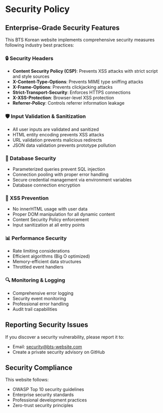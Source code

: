 # Security Policy

## Enterprise-Grade Security Features

This BTS Korean website implements comprehensive security measures following industry best practices:

### 🔒 Security Headers
- **Content Security Policy (CSP)**: Prevents XSS attacks with strict script and style sources
- **X-Content-Type-Options**: Prevents MIME type sniffing attacks
- **X-Frame-Options**: Prevents clickjacking attacks
- **Strict-Transport-Security**: Enforces HTTPS connections
- **X-XSS-Protection**: Browser-level XSS protection
- **Referrer-Policy**: Controls referrer information leakage

### 🛡️ Input Validation & Sanitization
- All user inputs are validated and sanitized
- HTML entity encoding prevents XSS attacks
- URL validation prevents malicious redirects
- JSON data validation prevents prototype pollution

### 🔐 Database Security
- Parameterized queries prevent SQL injection
- Connection pooling with proper error handling
- Secure credential management via environment variables
- Database connection encryption

### 🚫 XSS Prevention
- No innerHTML usage with user data
- Proper DOM manipulation for all dynamic content
- Content Security Policy enforcement
- Input sanitization at all entry points

### 📊 Performance Security
- Rate limiting considerations
- Efficient algorithms (Big O optimized)
- Memory-efficient data structures
- Throttled event handlers

### 🔍 Monitoring & Logging
- Comprehensive error logging
- Security event monitoring
- Professional error handling
- Audit trail capabilities

## Reporting Security Issues

If you discover a security vulnerability, please report it to:
- Email: security@bts-website.com
- Create a private security advisory on GitHub

## Security Compliance

This website follows:
- OWASP Top 10 security guidelines
- Enterprise security standards
- Professional development practices
- Zero-trust security principles
